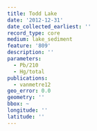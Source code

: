 ```yaml
---
title: Todd Lake
date: '2012-12-31'
date_collected_earliest: ''
record_type: core
medium: lake_sediment
feature: '809'
description: ''
parameters:
  - Pb/210
  - Hg/total
publications:
  - vanmetre12
geo_error: 0.0
geometry: ''
bbox: ~
longitude: ''
latitude: ''
---
```

